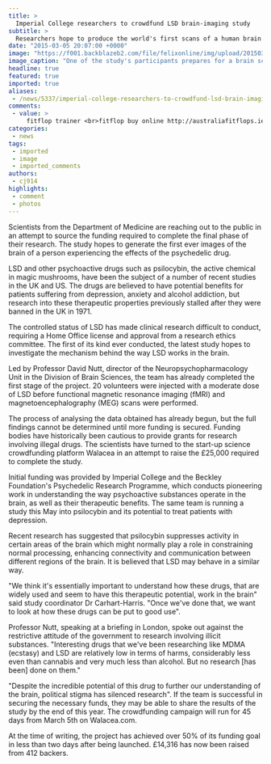 ```yaml
---
title: >
  Imperial College researchers to crowdfund LSD brain-imaging study
subtitle: >
  Researchers hope to produce the world's first scans of a human brain on LSD
date: "2015-03-05 20:07:00 +0000"
image: "https://f001.backblazeb2.com/file/felixonline/img/upload/201503052007-cj914-lsd-brain-scan-hat.jpg"
image_caption: "One of the study's participants prepares for a brain scan"
headline: true
featured: true
imported: true
aliases:
 - /news/5337/imperial-college-researchers-to-crowdfund-lsd-brain-imaging-study
comments:
 - value: >
     fitflop trainer <br>fitflop buy online http://australiafitflops.iemiller.net/,cheap louboutins <br>christian louboutin online http://canadachristianlouboutin.blogspot.com/,Fantastic Site, Keep up the beneficial work. Many thanks!. <br>madden 17 coins http://support.myyna.com/43659/nba-2k17-mt-coins-of-sudoku-are-documented,Wonderful Web-site, Keep up the great work. Thanks for your time!. <br>nba 2k17 vc http://rsinfonet.com/community/groups/812
categories:
 - news
tags:
 - imported
 - image
 - imported_comments
authors:
 - cj914
highlights:
 - comment
 - photos
---
```


Scientists from the Department of Medicine are reaching out to the public in an attempt to source the funding required to complete the final phase of their research. The study hopes to generate the first ever images of the brain of a person experiencing the effects of the psychedelic drug.

LSD and other psychoactive drugs such as psilocybin, the active chemical in magic mushrooms, have been the subject of a number of recent studies in the UK and US. The drugs are believed to have potential benefits for patients suffering from depression, anxiety and alcohol addiction, but research into these therapeutic properties previously stalled after they were banned in the UK in 1971.

The controlled status of LSD has made clinical research difficult to conduct, requiring a Home Office license and approval from a research ethics committee. The first of its kind ever conducted, the latest study hopes to investigate the mechanism behind the way LSD works in the brain.

Led by Professor David Nutt, director of the Neuropsychopharmacology Unit in the Division of Brain Sciences, the team has already completed the first stage of the project. 20 volunteers were injected with a moderate dose of LSD before functional magnetic resonance imaging (fMRI) and magnetoencephalography (MEG) scans were performed.

The process of analysing the data obtained has already begun, but the full findings cannot be determined until more funding is secured. Funding bodies have historically been cautious to provide grants for research involving illegal drugs. The scientists have turned to the start-up science crowdfunding platform Walacea in an attempt to raise the £25,000 required to complete the study.

Initial funding was provided by Imperial College and the Beckley Foundation's Psychedelic Research Programme, which conducts pioneering work in understanding the way psychoactive substances operate in the brain, as well as their therapeutic benefits. The same team is running a study this May into psilocybin and its potential to treat patients with depression.

Recent research has suggested that psilocybin suppresses activity in certain areas of the brain which might normally play a role in constraining normal processing, enhancing connectivity and communication between different regions of the brain. It is believed that LSD may behave in a similar way.

"We think it's essentially important to understand how these drugs, that are widely used and seem to have this therapeutic potential, work in the brain" said study coordinator Dr Carhart-Harris. "Once we've done that, we want to look at how these drugs can be put to good use".

Professor Nutt, speaking at a briefing in London, spoke out against the restrictive attitude of the government to research involving illicit substances. "Interesting drugs that we've been researching like MDMA (ecstasy) and LSD are relatively low in terms of harms, considerably less even than cannabis and very much less than alcohol. But no research [has been] done on them."

"Despite the incredible potential of this drug to further our understanding of the brain, political stigma has silenced research". If the team is successful in securing the necessary funds, they may be able to share the results of the study by the end of this year. The crowdfunding campaign will run for 45 days from March 5th on Walacea.com.

At the time of writing, the project has achieved over 50% of its funding goal in less than two days after being launched. £14,316 has now been raised from 412 backers.

